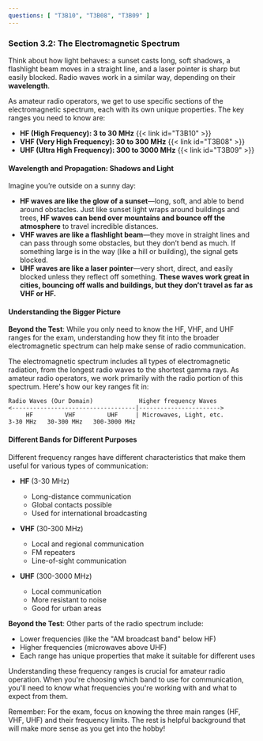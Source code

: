 ```yaml
---
questions: [ "T3B10", "T3B08", "T3B09" ]
---
```


### Section 3.2: The Electromagnetic Spectrum  

Think about how light behaves: a sunset casts long, soft shadows, a flashlight beam moves in a straight line, and a laser pointer is sharp but easily blocked. Radio waves work in a similar way, depending on their **wavelength**.  

As amateur radio operators, we get to use specific sections of the electromagnetic spectrum, each with its own unique properties. The key ranges you need to know are:  

- **HF (High Frequency): 3 to 30 MHz** {{< link id="T3B10" >}}  
- **VHF (Very High Frequency): 30 to 300 MHz** {{< link id="T3B08" >}}  
- **UHF (Ultra High Frequency): 300 to 3000 MHz** {{< link id="T3B09" >}}  

#### Wavelength and Propagation: Shadows and Light  

Imagine you’re outside on a sunny day:  

- **HF waves are like the glow of a sunset**—long, soft, and able to bend around obstacles. Just like sunset light wraps around buildings and trees, **HF waves can bend over mountains and bounce off the atmosphere** to travel incredible distances.  
- **VHF waves are like a flashlight beam**—they move in straight lines and can pass through some obstacles, but they don’t bend as much. If something large is in the way (like a hill or building), the signal gets blocked.  
- **UHF waves are like a laser pointer**—very short, direct, and easily blocked unless they reflect off something. **These waves work great in cities, bouncing off walls and buildings, but they don’t travel as far as VHF or HF.**  


#### Understanding the Bigger Picture

**Beyond the Test**: While you only need to know the HF, VHF, and UHF ranges for the exam, understanding how they fit into the broader electromagnetic spectrum can help make sense of radio communication.

The electromagnetic spectrum includes all types of electromagnetic radiation, from the longest radio waves to the shortest gamma rays. As amateur radio operators, we work primarily with the radio portion of this spectrum. Here's how our key ranges fit in:

```
Radio Waves (Our Domain)             Higher frequency Waves
<-----------------------------------|----------------------->
     HF         VHF         UHF     | Microwaves, Light, etc.
3-30 MHz   30-300 MHz   300-3000 MHz
```

#### Different Bands for Different Purposes

Different frequency ranges have different characteristics that make them useful for various types of communication:

- **HF** (3-30 MHz)
  - Long-distance communication
  - Global contacts possible
  - Used for international broadcasting

- **VHF** (30-300 MHz)
  - Local and regional communication
  - FM repeaters
  - Line-of-sight communication

- **UHF** (300-3000 MHz)
  - Local communication
  - More resistant to noise
  - Good for urban areas

**Beyond the Test**: Other parts of the radio spectrum include:
- Lower frequencies (like the "AM broadcast band" below HF)
- Higher frequencies (microwaves above UHF)
- Each range has unique properties that make it suitable for different uses

Understanding these frequency ranges is crucial for amateur radio operation. When you're choosing which band to use for communication, you'll need to know what frequencies you're working with and what to expect from them.

Remember: For the exam, focus on knowing the three main ranges (HF, VHF, UHF) and their frequency limits. The rest is helpful background that will make more sense as you get into the hobby!
